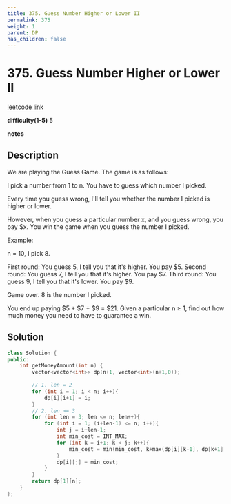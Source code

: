 ```yaml
---
title: 375. Guess Number Higher or Lower II
permalink: 375
weight: 1
parent: DP
has_children: false
---
```

# 375. Guess Number Higher or Lower II
[leetcode link](https://leetcode.com/problems/guess-number-higher-or-lower-ii/)

**difficulty(1-5)** 
5

**notes**   


## Description
We are playing the Guess Game. The game is as follows:

I pick a number from 1 to n. You have to guess which number I picked.

Every time you guess wrong, I'll tell you whether the number I picked is higher or lower.

However, when you guess a particular number x, and you guess wrong, you pay $x. You win the game when you guess the number I picked.

Example:

n = 10, I pick 8.

First round:  You guess 5, I tell you that it's higher. You pay $5.
Second round: You guess 7, I tell you that it's higher. You pay $7.
Third round:  You guess 9, I tell you that it's lower. You pay $9.

Game over. 8 is the number I picked.

You end up paying $5 + $7 + $9 = $21.
Given a particular n ≥ 1, find out how much money you need to have to guarantee a win.

## Solution
```c++
class Solution {
public:
    int getMoneyAmount(int n) {
        vector<vector<int>> dp(n+1, vector<int>(n+1,0));
        
        // 1. len = 2
        for (int i = 1; i < n; i++){
            dp[i][i+1] = i;
        }
        // 2. len >= 3
        for (int len = 3; len <= n; len++){
            for (int i = 1; (i+len-1) <= n; i++){
                int j = i+len-1;
                int min_cost = INT_MAX;
                for (int k = i+1; k < j; k++){
                    min_cost = min(min_cost, k+max(dp[i][k-1], dp[k+1][j]));
                }
                dp[i][j] = min_cost;
            }
        }
        return dp[1][n];
    }
};
```

<!-- 
Default label
{: .label }

Blue label
{: .label .label-blue }

Stable
{: .label .label-green }

New release
{: .label .label-purple }

Coming soon
{: .label .label-yellow }

Deprecated
{: .label .label-red } -->
